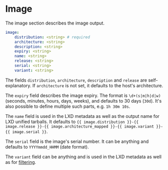 # Image

The image section describes the image output.

```yaml
image:
    distribution: <string> # required
    architecture: <string>
    description: <string>
    expiry: <string>
    name: <string>
    release: <string>
    serial: <string>
    variant: <string>
```

The fields `distribution`, `architecture`, `description` and `release` are self-explanatory.
If `architecture` is not set, it defaults to the host's architecture.

The `expiry` field describes the image expiry.
The format is `\d+(s|m|h|d|w)` (seconds, minutes, hours, days, weeks), and defaults to 30 days (`30d`).
It's also possible to define multiple such parts, e.g. `1h 30m 10s`.

The `name` field is used in the LXD metadata as well as the output name for LXD unified tarballs.
It defaults to `{{ image.distribution }}-{{ image.release }}-{{ image.architecture_mapped }}-{{ image.variant }}-{{ image.serial }}`.

The `serial` field is the image's serial number.
It can be anything and defaults to `YYYYmmdd_HHMM` (date format).

The `variant` field can be anything and is used in the LXD metadata as well as for [filtering](filters.md).
